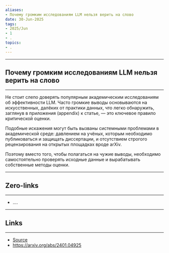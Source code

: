 ```yaml
---
aliases: 
- Почему громким исследованиям LLM нельзя верить на слово 
date: 30-Jun-2025
tags:
- 2025/Jun
- 1
- .
topics:
- .
---
```

-----
##  Почему громким исследованиям LLM нельзя верить на слово 
-----
Не стоит слепо доверять популярным академическим исследованиям об эффективности LLM. Часто громкие выводы основываются на искусственных, далёких от практики данных, что легко обнаружить, заглянув в приложения (appendix) к статье, — это ключевое правило критической оценки.

Подобные искажения могут быть вызваны системными проблемами в академической среде: давлением на учёных, которым необходимо публиковаться и защищать диссертации, и отсутствием строгого рецензирования на открытых площадках вроде arXiv. 

Поэтому вместо того, чтобы полагаться на чужие выводы, необходимо самостоятельно проверять исходные данные и вырабатывать собственные методы оценки.

---
## Zero-links
---
- ....

---
## Links
---
- [Source](https://t.me/turboproject/1778)
- https://arxiv.org/abs/2401.04925